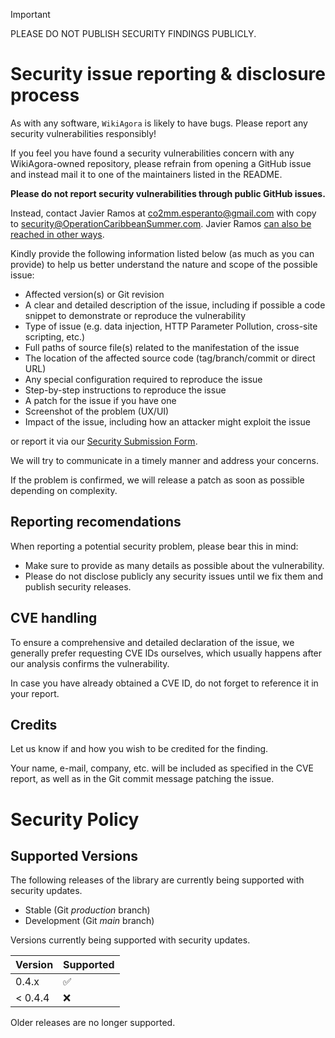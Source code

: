 > [!IMPORTANT]
> PLEASE DO NOT PUBLISH SECURITY FINDINGS PUBLICLY.

# Security issue reporting & disclosure process

As with any software, `WikiAgora` is likely to have bugs. Please report any security vulnerabilities responsibly!

If you feel you have found a security vulnerabilities concern with any WikiAgora-owned repository, please refrain from opening a GitHub issue and instead mail it to one of the maintainers listed in the README.

**Please do not report security vulnerabilities through public GitHub issues.**

Instead, contact Javier Ramos at <co2mm.esperanto@gmail.com> with copy to <security@OperationCaribbeanSummer.com>. Javier Ramos [can also be reached in other ways](https://JaviRamosLab.com/contact).

Kindly provide the following information listed below (as much as you can provide) to help us better understand the nature and scope of the possible issue:

- Affected version(s) or Git revision
- A clear and detailed description of the issue, including if possible a code snippet to demonstrate or reproduce the vulnerability
- Type of issue (e.g. data injection, HTTP Parameter Pollution, cross-site scripting, etc.)
- Full paths of source file(s) related to the manifestation of the issue
- The location of the affected source code (tag/branch/commit or direct URL)
- Any special configuration required to reproduce the issue
- Step-by-step instructions to reproduce the issue
- A patch for the issue if you have one
- Screenshot of the problem (UX/UI)
- Impact of the issue, including how an attacker might exploit the issue

or report it via our [Security Submission Form](https://OperationCaribbeanSummer.org/security/report).

We will try to communicate in a timely manner and address your concerns.

If the problem is confirmed, we will release a patch as soon as possible depending on complexity.

## Reporting recomendations

When reporting a potential security problem, please bear this in mind:

- Make sure to provide as many details as possible about the vulnerability.
- Please do not disclose publicly any security issues until we fix them and publish security releases.

## CVE handling

To ensure a comprehensive and detailed declaration of the issue, we generally
prefer requesting CVE IDs ourselves, which usually happens after our analysis
confirms the vulnerability.

In case you have already obtained a CVE ID, do not forget to reference it in
your report.

## Credits

Let us know if and how you wish to be credited for the finding.

Your name, e-mail, company, etc. will be included as specified in the CVE
report, as well as in the Git commit message patching the issue.

# Security Policy

## Supported Versions

The following releases of the library are currently being supported with
security updates.

- Stable (Git _production_ branch)
- Development (Git _main_ branch)

Versions currently being supported with security updates.

| Version | Supported          |
| ------- | ------------------ |
| 0.4.x   | :white_check_mark: |
| < 0.4.4 | :x:                |

Older releases are no longer supported.
